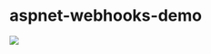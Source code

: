# aspnet-webhooks-demo

<img src="https://amang.visualstudio.com/_apis/public/build/definitions/b7d92d5f-666a-408f-bdae-428266e6cdf8/16/badge" />
